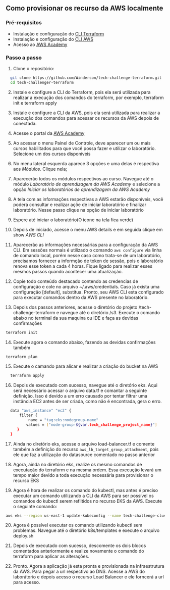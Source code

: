 ## Como provisionar os recurso da AWS localmente

### Pré-requisitos

- Instalação e configuração do [CLI Terraform](https://developer.hashicorp.com/terraform/tutorials/aws-get-started/install-cli)
- Instalação e configuração do [CLI AWS](https://docs.aws.amazon.com/pt_br/cli/latest/userguide/getting-started-install.html)
- Acesso ao [AWS Academy](https://awsacademy.instructure.com/)

### Passo a passo

1.  Clone o repositório:

```sh
  git clone https://github.com/Winderson/tech-challenge-terraform.git
  cd tech-challenger-terraform
```

2. Instale e configure a CLI do Terraform, pois ela será utilizada para realizar a execução dos comandos do terraform, por exemplo, terraform init e terraform apply

3. Instale e configure a CLI da AWS, pois ela será utilizada para realizar a execução dos comandos para acessar os recursos da AWS depois de conectada.

4. Acesse o portal da [AWS Academy](https://docs.aws.amazon.com/pt_br/cli/latest/userguide/getting-started-install.html)

5. Ao acessar o menu Painel de Controle, deve aparecer um ou mais cursos habilitados para que você possa fazer e utilizar o laboratório. Selecione um dos cursos disponíveis

6. No menu lateral esquerda aparece 3 opções e uma delas é respectiva aos _Módulos_. Clique nela;

7. Aparecerão todos os módulos respectivos ao curso. Navegue até o módulo _Laboratório de aprendizagem da AWS Academy_ e selecione a opção _Iniciar os laboratórios de aprendizagem da AWS Academy_

8. A tela com as informações respectivas a AWS estarão disponíveis, você poderá consultar e realizar açõe de iniciar laboratório e finalizar laboratório. Nesse passo clique na opção de iniciar laboratório

9. Espere até iniciar o laboratório(O icone na tela fica verde)

10. Depois de iniciado, acesse o menu AWS details e em seguida clique em show _AWS CLI_

11. Aparecerão as informações necessárias para a configuração da AWS CLI. Em sessões normais é utilizado o comando `aws configure` via linha de comando local, porém nesse caso como trata-se de um laboratório, precisamos fornecer a informção de token de sessão, pois o laboratório renova esse token a cada 4 horas. Fique ligado para realizar esses mesmos passos quando acontecer uma atualização.

12. Copie todo conteúdo destacado contendo as credencias de configuração e cole no arquivo ~/.aws/credentials. Caso já exista uma configuração [default], substitua. Pronto, seu AWS CLI esta configurado para executar comandos dentro da AWS presente no laboratório.

13. Depois dos passos anteriores, acesse o diretório do projeto /tech-challenge-terraform e navegue até o diretório /s3. Execute o comando abaixo no terminal da sua maquina ou IDE e faça as devidas confirmações

```sh
terraform init
```

14. Execute agora o comando abaixo, fazendo as devidas confirmações também

```sh
terraform plan
```

15. Execute o camando para alicar e realizar a criação do bucket na AWS

```sh
  terraform apply
```

16. Depois de executado com sucesso, navegue até o diretório eks. Aqui será necessário acessar o arquivo data.tf e comantar a seguinte definição. Isso é devido a um erro causado por tentar filtrar uma instância EC2 antes de ser criada, como não é encontrada, gera o erro.

```sh
  data "aws_instance" "ec2" {
      filter {
          name = "tag:eks:nodegroup-name"
         values = ["node-group-${var.tech_challenge_project_name}"]
     }
  }
```

17. Ainda no diretório eks, acesse o arquivo load-balancer.tf e comente também a definição do recurso `aws_lb_target_group_attachment`, pois ele que faz a utilização do datasource comentado no passo anterior

18. Agora, ainda no diretório eks, realize os mesmo comandos de executação do terraform e na mesma ordem. Essa execução levará um tempo maior devido a toda execução necessária para provisionar o recurso EKS

19. Agora é hora de realizar os comando do kubectl, mas antes é preciso executar um comando utilizando a CLI da AWS para ser possível os comandos do kubectl serem reflitidos no recurso EKS da AWS. Execute o seguinte comando:

```sh
aws eks --region us-east-1 update-kubeconfig --name tech-challenge-cluster
```

20. Agora é possível executar os comando utilizando kubectl sem problemas. Navegue até o diretório k8s/templates e execute o arquivo deploy.sh

21. Depois de executado com sucesso, descomente os dois blocos comentados anteriormente e realize novamente o comando do terraform para aplicar as alterações.

22. Pronto. Agora a aplicação já esta pronta e provisionada na infraestrutura da AWS. Para pegar a url respectivo ao DNS. Acesse a AWS do laborátorio e depois acesso o recurso Load Balancer e ele forncerá a url para acesso.
